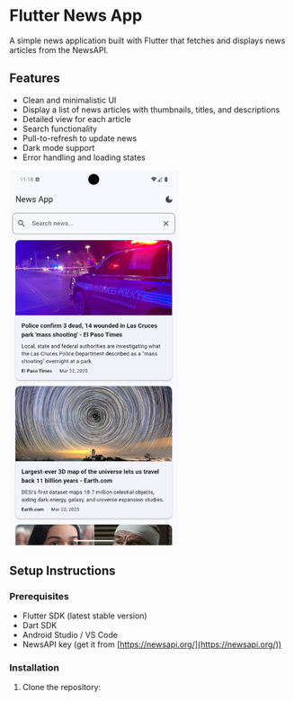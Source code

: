 # Flutter News App

A simple news application built with Flutter that fetches and displays news articles from the NewsAPI.

## Features

- Clean and minimalistic UI
- Display a list of news articles with thumbnails, titles, and descriptions
- Detailed view for each article
- Search functionality
- Pull-to-refresh to update news
- Dark mode support
- Error handling and loading states

<img src="screenshots/app.png" alt="App Screenshot" width="300"/>


## Setup Instructions

### Prerequisites

- Flutter SDK (latest stable version)
- Dart SDK
- Android Studio / VS Code
- NewsAPI key (get it from [https://newsapi.org/](https://newsapi.org/))

### Installation

1. Clone the repository:

